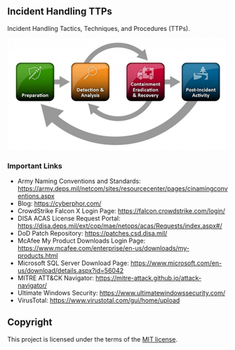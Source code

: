 ## Incident Handling TTPs
Incident Handling Tactics, Techniques, and Procedures (TTPs).

![Incident-Handling-Process](/_Images/Incident-Handling-Process.png)

### Important Links
* Army Naming Conventions and Standards: https://army.deps.mil/netcom/sites/resourcecenter/pages/cinamingconventions.aspx
* Blog: https://cyberphor.com/
* CrowdStrike Falcon X Login Page: https://falcon.crowdstrike.com/login/
* DISA ACAS License Request Portal: https://disa.deps.mil/ext/cop/mae/netops/acas/Requests/index.aspx#/
* DoD Patch Repository: https://patches.csd.disa.mil/
* McAfee My Product Downloads Login Page: https://www.mcafee.com/enterprise/en-us/downloads/my-products.html
* Microsoft SQL Server Download Page: https://www.microsoft.com/en-us/download/details.aspx?id=56042
* MITRE ATT&CK Navigator: https://mitre-attack.github.io/attack-navigator/
* Ultimate Windows Security: https://www.ultimatewindowssecurity.com/
* VirusTotal: https://www.virustotal.com/gui/home/upload

## Copyright
This project is licensed under the terms of the [MIT license](/_Misc/LICENSE).
